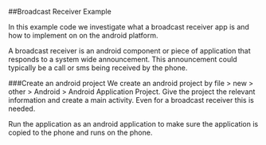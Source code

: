 ##Broadcast Receiver Example

In this example code we investigate what a broadcast receiver app is and how to implement on on the android platform.

A broadcast receiver is an android component or piece of application that responds to a system wide announcement. 
This announcement could typically be a call or sms being received by the phone.

###Create an android project
We create an android project by file > new > other > Android > Android Application Project.
Give the project the relevant information and create a main activity. Even for a broadcast receiver this is 
needed.

Run the application as an android application to make sure the application is copied to the phone and runs on
the phone.
